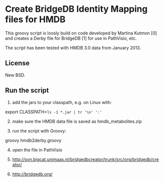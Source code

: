 Create BridgeDB Identity Mapping files for HMDB
===============================================

This groovy script is loosly build on code developed by Martina Kutmon [0]
and creates a Derby file for BridgeDB [1] for use in PathVisio, etc.

The script has been tested with HMDB 3.0 data from January 2013.

License
-------

New BSD.

Run the script
--------------

1. add the jars to your classpath, e.g. on Linux with:

  export CLASSPATH=`ls -1 *.jar | tr '\n' ':'`

2. make sure the HMDB data file is saved as hmdb_metabolites.zip

3. run the script with Groovy:

  groovy hmdb2derby.groovy

4. open the file in PathVisio

0. http://svn.bigcat.unimaas.nl/bridgedbcreator/trunk/src/org/bridgedb/creator/
1. http://bridgedb.org/